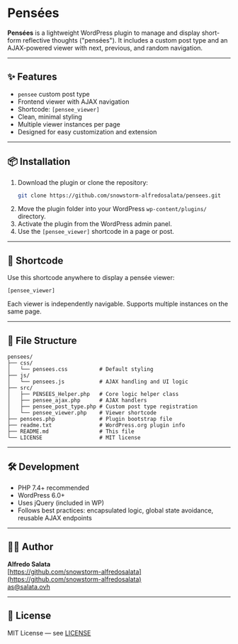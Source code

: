 # Pensées

**Pensées** is a lightweight WordPress plugin to manage and display short-form reflective thoughts ("pensées"). It includes a custom post type and an AJAX-powered viewer with next, previous, and random navigation.

---

## ✨ Features

- `pensee` custom post type
- Frontend viewer with AJAX navigation
- Shortcode: `[pensee_viewer]`
- Clean, minimal styling
- Multiple viewer instances per page
- Designed for easy customization and extension

---

## 📦 Installation

1. Download the plugin or clone the repository:
   ```bash
   git clone https://github.com/snowstorm-alfredosalata/pensees.git
   ```
2. Move the plugin folder into your WordPress `wp-content/plugins/` directory.
3. Activate the plugin from the WordPress admin panel.
4. Use the `[pensee_viewer]` shortcode in a page or post.

---

## 🧩 Shortcode

Use this shortcode anywhere to display a pensée viewer:

```
[pensee_viewer]
```

Each viewer is independently navigable. Supports multiple instances on the same page.

---

## 📁 File Structure

```
pensees/
├── css/
│   └── pensees.css          # Default styling
├── js/
│   └── pensees.js           # AJAX handling and UI logic
├── src/
│   ├── PENSEES_Helper.php   # Core logic helper class
│   ├── pensee_ajax.php      # AJAX handlers
│   ├── pensee_post_type.php # Custom post type registration
│   └── pensee_viewer.php    # Viewer shortcode
├── pensees.php              # Plugin bootstrap file
├── readme.txt               # WordPress.org plugin info
├── README.md                # This file
└── LICENSE                  # MIT license
```

---

## 🛠 Development

- PHP 7.4+ recommended
- WordPress 6.0+
- Uses jQuery (included in WP)
- Follows best practices: encapsulated logic, global state avoidance, reusable AJAX endpoints

---

## 🧑‍💻 Author

**Alfredo Salata**  
[https://github.com/snowstorm-alfredosalata](https://github.com/snowstorm-alfredosalata)  
[as@salata.ovh](mailto:as@salata.ovh)

---

## 📝 License

MIT License — see [LICENSE](LICENSE)

